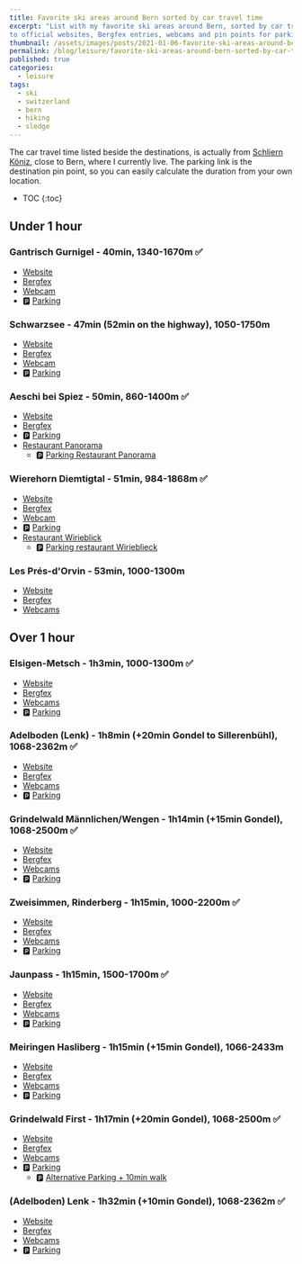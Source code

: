 ```yaml
---
title: Favorite ski areas around Bern sorted by car travel time
excerpt: "List with my favorite ski areas around Bern, sorted by car travel time. As metadata, there are links
to official websites, Bergfex entries, webcams and pin points for parking."
thumbnail: /assets/images/posts/2021-01-06-favorite-ski-areas-around-bern/favorite-ski-areas-around-bern-thumbnail.png  
permalink: /blog/leisure/favorite-ski-areas-around-bern-sorted-by-car-travel-time
published: true
categories:
  - leisure
tags:
  - ski
  - switzerland
  - bern
  - hiking
  - sledge
---
```


The car travel time listed beside the destinations, is actually from [Schliern Köniz](https://goo.gl/maps/N3tF77yWCCSwj78r6), close to Bern,
where I currently live. The parking link is the destination pin point, so you can easily calculate the duration from your own location. 
 
* TOC
{:toc} 

## Under 1 hour

### <i class="fa fa-snowflake-o"></i> Gantrisch Gurnigel - 40min, 1340-1670m :white_check_mark:
* [Website](https://www.skiliftegantrischgurnigel.ch/) 
* [Bergfex](https://www.bergfex.com/gantrisch-gurnigel/) 
* [Webcam](https://www.bergfex.com/gantrisch-gurnigel/webcams/) <i class="fa fa-video-camera"></i>
* :parking: [Parking](https://goo.gl/maps/qPY1EbjLx9v1R8KS9)

### <i class="fa fa-snowflake-o"></i> Schwarzsee - 47min (52min on the highway), 1050-1750m
* [Website](https://www.kaisereggbahnen-schwarzsee.ch/) 
* [Bergfex](https://www.bergfex.com/schwarzsee/) 
* [Webcam](https://www.bergfex.com/schwarzsee/webcams/) <i class="fa fa-video-camera"></i>
* :parking: [Parking](https://goo.gl/maps/XxnuoDxLe1g5vnnb8)

### <i class="fa fa-snowflake-o"></i> Aeschi bei Spiez - 50min, 860-1400m :white_check_mark:
* [Website](https://www.aeschi-tourismus.ch/aktivitaeten/wintersport/skifahren.html) 
* [Bergfex](https://www.bergfex.ch/aeschi/) 
* :parking: [Parking](https://goo.gl/maps/bfeBrbzQmJngCmRr6)
* [Restaurant Panorama](https://www.restaurantpanorama.ch/)
  * :parking: [Parking Restaurant Panorama](https://goo.gl/maps/8m4UFTmKRTue2iVw9)
  
### <i class="fa fa-snowflake-o"></i> Wierehorn Diemtigtal - 51min, 984-1868m :white_check_mark:
* [Website](https://www.wiriehorn.ch/winter) 
* [Bergfex](https://www.bergfex.com/wiriehorn/) 
* [Webcam](https://www.bergfex.com/wiriehorn/webcams/) <i class="fa fa-video-camera"></i>
* :parking: [Parking](https://goo.gl/maps/RLCyyYmXUk3HibXL9)
* [Restaurant Wirieblick](http://www.wirieblick.ch/)
  * :parking: [Parking restaurant Wirieblieck](https://goo.gl/maps/7Hbnjeq6myCZqE2s7)


### <i class="fa fa-snowflake-o"></i> Les Prés-d'Orvin - 53min, 1000-1300m
* [Website](https://presdorvin-ski.ch/willkommen/)
* [Bergfex](https://www.bergfex.com/les-pres-d-orvin/)
* [Webcams](https://www.bergfex.com/les-pres-d-orvin/webcams) <i class="fa fa-video-camera"></i>


## Over 1 hour

### <i class="fa fa-snowflake-o"></i> Elsigen-Metsch - 1h3min, 1000-1300m :white_check_mark:
* [Website](https://elsigen-metsch.ch/)
* [Bergfex](https://www.bergfex.com/elsigen-metsch-frutigen/)
* [Webcams](https://elsigen-metsch.ch/elsigenmetschwi/) <i class="fa fa-video-camera"></i>
* :parking: [Parking](https://goo.gl/maps/tU6V13zhoomvdw63A)

### <i class="fa fa-snowflake-o"></i> Adelboden (Lenk) - 1h8min (+20min Gondel to Sillerenbühl), 1068-2362m :white_check_mark:
* [Website](https://www.adelboden-lenk.ch/)
* [Bergfex](https://www.bergfex.com/adelboden/)
* [Webcams](https://www.bergfex.com/adelboden//webcams/) <i class="fa fa-video-camera"></i>
* :parking: [Parking](https://goo.gl/maps/wncYTCKF7qhBxoAd8)

### <i class="fa fa-snowflake-o"></i> Grindelwald Männlichen/Wengen - 1h14min (+15min Gondel), 1068-2500m :white_check_mark:
* [Website](https://www.jungfrau.ch/de-ch/jungfrau-ski-region/grindelwald-wengen/)
* [Bergfex](https://www.bergfex.com/jungfrau-grindelwald-wengen/)
* [Webcams](https://www.jungfrau.ch/de-ch/live/webcams/#webcam-maennlichen) <i class="fa fa-video-camera"></i>
* :parking: [Parking](https://goo.gl/maps/WUE69d8R6XoFAw4h9)

### <i class="fa fa-snowflake-o"></i> Zweisimmen, Rinderberg - 1h15min, 1000-2200m :white_check_mark:
* [Website](https://www.gstaad.ch/bergbahnen/unsere-berge/rinderberg-saanerslochgrat-horneggli.html)
* [Bergfex](https://www.bergfex.com/gstaad/)
* [Webcams](https://www.gstaad.ch/aktuell/livecams.html) <i class="fa fa-video-camera"></i>
* :parking: [Parking](https://goo.gl/maps/2i9khDpUBXJkHgdn6)

### <i class="fa fa-snowflake-o"></i> Jaunpass - 1h15min, 1500-1700m :white_check_mark:
* [Website](https://www.sportbahnen-jaunpass.ch/)
* [Bergfex](https://www.bergfex.ch/jaunpass/)
* [Webcams](https://www.bergfex.ch/jaunpass/webcams/) <i class="fa fa-video-camera"></i>
* :parking: [Parking](https://goo.gl/maps/w1NVk8ssvVfRTxAs8)

### <i class="fa fa-snowflake-o"></i> Meiringen Hasliberg - 1h15min (+15min Gondel), 1066-2433m
* [Website](https://www.meiringen-hasliberg.ch)
* [Bergfex](https://www.bergfex.com/meiringen-hasliberg/)
* [Webcams](https://www.meiringen-hasliberg.ch/en/Info/Livecam) <i class="fa fa-video-camera"></i>
* :parking: [Parking](https://goo.gl/maps/vv6TB6fA5e1yevLV8)

### <i class="fa fa-snowflake-o"></i> Grindelwald First - 1h17min (+20min Gondel), 1068-2500m :white_check_mark:
* [Website](https://www.jungfrau.ch/en-gb/jungfrau-ski-region/grindelwald-first-ski-area/)
* [Bergfex](https://www.bergfex.com/jungfrau-grindelwald-wengen/)
* [Webcams](https://www.jungfrau.ch/en-gb/live/webcams/#webcam-grindelwald-first) <i class="fa fa-video-camera"></i>
* :parking: [Parking](https://goo.gl/maps/1ECnWxZ5uj8fHNtF7)
  * :parking: [Alternative Parking + 10min walk](https://goo.gl/maps/9crmYF9tQc5V73sEA)

### <i class="fa fa-snowflake-o"></i> (Adelboden) Lenk - 1h32min (+10min Gondel), 1068-2362m :white_check_mark:
* [Website](https://www.adelboden-lenk.ch/)
* [Bergfex](https://www.bergfex.com/lenk/)
* [Webcams](https://www.bergfex.com/lenk/webcams/) <i class="fa fa-video-camera"></i>
* :parking: [Parking](https://goo.gl/maps/aKGhfCTxu19JHCy89)
